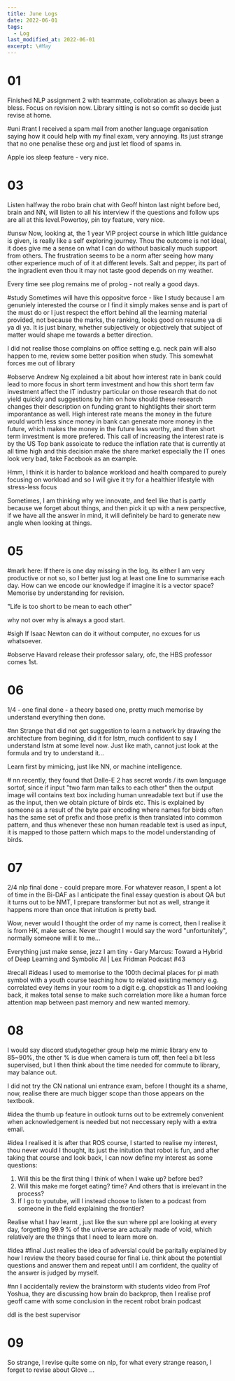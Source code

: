 ```yaml
---
title: June Logs
date: 2022-06-01
tags:
  - Log
last_modified_at: 2022-06-01
excerpt: \#May 
---
```


# 01

Finished NLP assignment 2 with teammate, collobration as always been a bless.
Focus on revision now.
Library sitting is not so comfit so decide just revise at home.

\#uni \#rant I received a spam mail from another language organisation saying how it could help with my final exam, very annoying.
Its just strange that no one penalise these org and just let flood of spams in.

Apple ios sleep feature - very nice.


# 03

Listen halfway the robo brain chat with Geoff hinton last night before bed, brain and NN, will listen to all his interview if the questions and follow ups are all at this level.Powertoy, pin toy feature, very nice.

\#unsw Now, looking at, the 1 year VIP project course in which little guidance is given, is really like a self exploring journey. Thou the outcome is not ideal, it does give me a sense on what I can do without basically much support from others. The frustration seems to be a norm after seeing how many other experience much of of it at different levels.
Salt and pepper, its part of the ingradient even thou it may not taste good depends on my weather.

Every time see plog remains me of prolog - not really a good days.

\#study Sometimes will have this oppositve force - like I study because I am genuniely interested the course or I find it simply makes sense and is part of the must do or I just respect the effort behind all the learning material provided, not because the marks, the ranking, looks good on resume ya di ya di ya. It is just binary, whether subjectively or objectively that subject of matter would shape me towards a better direction.

I did not realise those complains on office setting e.g. neck pain will also happen to me, review some better position when study. This somewhat forces me out of library

\#observe
Andrew Ng explained a bit about how interest rate in bank could lead to more focus in short term investment and how this short term fav investment affect the IT industry particular on those research that do not yield quickly and suggestions by him on how should these research changes their description on funding grant to hightlights their short term imporantance as well. High interest rate means the money in the future would worth less since money in bank can generate more money in the future, which makes the money in the future less worthy, and then short term investment is more prefered. This call of increasing the interest rate is by the US Top bank assoicate to reduce the inflation rate that is currently at all time high and this decision make the share market especially the IT ones look very bad, take Facebook as an example.

Hmm, I think it is harder to balance workload and health compared to purely focusing on workload and so I will give it try for a healthier lifestyle with stress-less focus

Sometimes, I am thinking why we innovate, and feel like that is partly because we forget about things, and then pick it up with a new perspective, if we have all the answer in mind, it will definitely be hard to generate new angle when looking at things.

# 05

\#mark here: If there is one day missing in the log, its either I am very productive or not so, so I better just log at least one line to summarise each day.
How can we encode our knowledge if imagine it is a vector space? Memorise by understanding for revision.

"Life is too short to be mean to each other"

why not over why is always a good start.

\#sigh If Isaac Newton can do it without computer, no excues for us whatsoever.

\#observe Havard release their professor salary, ofc, the HBS professor comes 1st.

# 06 

1/4 - one final done - a theory based one, pretty much memorise by understand everything then done.

\#nn Strange that did not get suggestion to learn a network by drawing the architecture from begining, did it for lstm, much confident to say
I understand lstm at some level now. Just like math, cannot just look at the formula and try to understand it...

Learn first by mimicing, just like NN, or machine intelligence.

\# nn recently, they found that Dalle-E 2 has secret words / its own language sortof, since if input "two farm man talks to each other" then the output image will contains
text box including human unreadable text but if use the as the input, then we obtain picture of birds etc.
This is explained by someone as a result of the byte pair encoding where names for birds often has the same set of prefix and those prefix is then translated into common pattern,
and thus whenever these non human readable text is used as input, it is mapped to those pattern which maps to the model understanding of birds.

# 07

2/4 nlp final done - could prepare more.
For whatever reason, I spent a lot of time in the Bi-DAF as I anticipate the final essay question is about QA but it turns out to be NMT,
I prepare transformer but not as well, strange it happens more than once that initution is pretty bad.

Wow, never would I thought the order of my name is correct, then I realise it is from HK, make sense.
Never thought I would say the word "unfortunitely", normally someone will it to me...

Everything just make sense, jezz I am tiny - Gary Marcus: Toward a Hybrid of Deep Learning and Symbolic AI | Lex Fridman Podcast #43

\#recall \#ideas I used to memorise to the 100th decimal places for pi math symbol with a youth course teaching how to related existing memory e.g. correlated evey items in your room to a digit e.g. chopstick as 11 and looking back, it makes total sense to make such correlation more like a human force attention map between past memory and new wanted memory.

# 08

I would say discord studytogether group help me mimic library env to 85~90%, the other % is due when camera is turn off, then feel a bit less supervised,
but I then think about the time needed for commute to library, may balance out.

I did not try the CN national uni entrance exam, before I thought its a shame, now, realise there are much bigger scope than those appears on the textbook.

\#idea the thumb up feature in outlook turns out to be extremely convenient when acknowledgement is needed but not neccessary reply with a extra email.

\#idea I realised it is after that ROS course, I started to realise my interest, thou never would I thought, its just the initution that robot is fun, and after taking that course and look
back, I can now define my interest as some questions:
1. Will this be the first thing I think of when I wake up? before bed?
2. Will this make me forget eating? time? And others that is irrelevant in the process?
3. If I go to youtube, will I instead choose to listen to a podcast from someone in the field explaining the frontier?

Realise what I hav learnt , just like the sun where ppl are looking at every day, forgetting 99.9 % of the universe are actually made of void, which relatively are the things that 
I need to learn more on.

\#idea \#final Just realies the idea of adversial could be paritally explained by how I review the theory based course for final i.e. think about the potential questions and answer them and repeat until I am confident, the quality of the answer is judged by myself.

\#nn I accidentally review the brainstorm with students video from Prof Yoshua, they are discussing how brain do backprop, then I realise prof geoff came with some conclusion in the recent robot brain podcast

ddl is the best supervisor

# 09

So strange, I revise quite some on nlp, for what every strange reason, I forget to revise about Glove ...